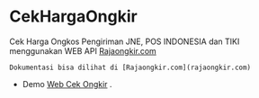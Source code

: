 # CekHargaOngkir
Cek Harga Ongkos Pengiriman JNE, POS INDONESIA dan TIKI menggunakan WEB API [Rajaongkir.com](rajaongkir.com)
```
Dokumentasi bisa dilihat di [Rajaongkir.com](rajaongkir.com)
```


- Demo [Web Cek Ongkir](http://rajaongkir.indoweb.xyz) .
